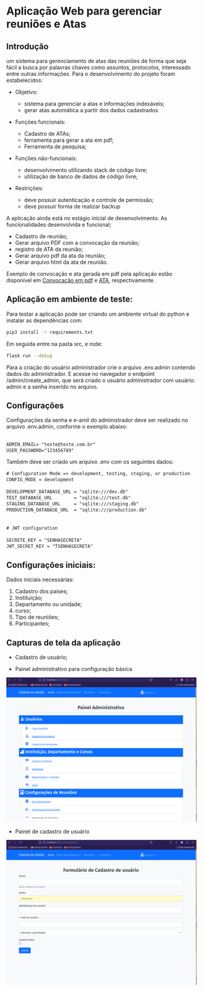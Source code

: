 # Aplicação Web para gerenciar reuniões e Atas

## Introdução

um sistema para gerenciamento de atas das reuniões de forma que seja fácil a busca por palavras chaves como assuntos, protocolos, interessado entre outras informações. Para o desenvolvimento do projeto foram estabelecidos:

* Objetivo:
    * sistema para gerenciar a atas e informações indexáveis;
    * gerar atas automática a partir dos dados cadastrados

* Funções funcionais:
    * Cadastro de ATAs;
    * ferramenta para gerar a ata em pdf;
    * Ferramenta de pesquisa;
* Funções não-funcionais:
    * desenvolvimento utilizando stack de código livre;
    * utilização de banco de dados de código livre;
* Restrições:
    * deve possuir autenticação e controle de permissão;
    * deve possuir forma de realizar backup

A aplicação ainda está no estágio inicial de desenvolvimento. As funcionalidades desenvolvida e funcional;

* Cadastro de reunião;
* Gerar arquivo PDF com a convocação da reunião;
* registro de ATA da reunião;
* Gerar arquivo pdf da ata da reunião;
* Gerar arquivo html da ata de reunião.

Exemplo de convocação e ata gerada em pdf pela aplicação estão disponível em [Convocação em pdf](Doc/2.pdf) e [ATA](Doc/2-1.pdf), respectivamente.



## Aplicação em ambiente de teste:

Para testar a aplicação pode ser criando um ambiente virtual do python e instalar as dependências com:

``` bash
pip3 install -r requirements.txt
```

Em seguida entre na pasta src, e rode:

``` bash
flask run --debug

```
Para a criação do usuário administrador crie o arquivo .env.admin contendo dados do administrador. E acesse no navegador o endpoint /admin/create_admin, que será criado o usuário administrador com usuário: admin e a senha inserido no arquivo.

## Configurações 

Configurações da senha e e-amil do administrador deve ser realizado no arquivo .env.admin, conforme o exemplo abaixo: 

``` ENV

ADMIN_EMAIL= "teste@teste.com.br"
USER_PASSWORD="123456789"

```

Também deve ser criado um arquivo .env com os seguintes dados:

``` env
# Configuration Mode => development, testing, staging, or production
CONFIG_MODE = development

DEVELOPMENT_DATABASE_URL = "sqlite:///dev.db"
TEST_DATABASE_URL        = "sqlite:///test.db"
STAGING_DATABASE_URL     = "sqlite:///staging.db"
PRODUCTION_DATABASE_URL  = "sqlite:///production.db"


# JWT configuration 

SECRETE_KEY = "SENHASECRETA"
JWT_SECRET_KEY = "TSENHASECRETA"

```

## Configurações iniciais:

Dados iniciais necessárias:

1. Cadastro dos países;
2. Instituição;
3. Departamento ou unidade;
4. curso;
5. Tipo de reuniões;
6. Participantes;


## Capturas de tela da aplicação

* Cadastro de usuário;

* Painel administrativo para configuração básica

![Captura de Tela](Doc/Figures/Painel_adm.png)

* Painel de cadastro de usuário 

![Captura de Tela](Doc/Figures/user_form.png)